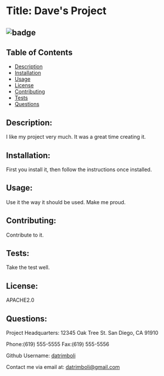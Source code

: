 # Title: Dave's Project     
 ![badge](https://img.shields.io/badge/license-APACHE2.0-blue.svg)                             
-------

## Table of Contents 


- [Description](#description)
- [Installation](#installation)
- [Usage](#usage)
- [License](#license)
- [Contributing](#contributing)
- [Tests](#tests)
- [Questions](#questions)


## Description: 
I like my project very much.  It was a great time creating it. 




## Installation: 
First you install it, then follow the instructions once installed.




## Usage:
 Use it the way it should be used. Make me proud. 




## Contributing: 
Contribute to it. 




## Tests: 
Take the test well. 




## License: 
APACHE2.0




## Questions:

Project Headquarters:
12345 Oak Tree St.
San Diego, CA 91910

Phone:(619) 555-5555
Fax:(619) 555-5556

Github Username: [datrimboli](https://github.com/datrimboli) 

Contact me via email at: datrimboli@gmail.com 